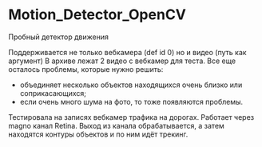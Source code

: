 # Motion_Detector_OpenCV

Пробный детектор движения

Поддерживается не только вебкамера (def id 0) но и видео (путь как аргумент)
В архиве лежат 2 видео с вебкамер для теста.
Все еще осталось проблемы, которые нужно решить: 
 - объединяет несколько объектов находящихся очень близко или соприкасающихся; 
 - если очень много шума на фото,  то тоже появляются проблемы. 

Тестировала на записях вебкамер трафика на дорогах. 
Работает через magno канал Retina. Выход из канала обрабатывается, а затем находятся контуры объектов и по ним идёт трекинг.
